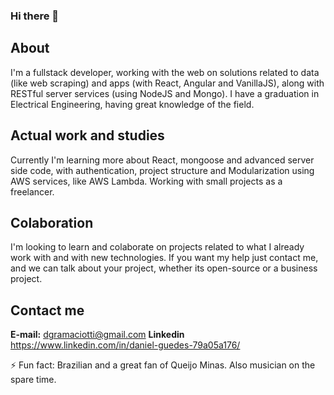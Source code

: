 ### Hi there 👋


## About

I'm a fullstack developer, working with the web on solutions related to data (like web scraping) and apps (with React, Angular and VanillaJS), along with RESTful server services (using NodeJS and Mongo). I have a graduation in Electrical Engineering, having great knowledge of the field.

## Actual work and studies

Currently I'm learning more about React, mongoose and advanced server side code, with authentication, project structure and Modularization using AWS services, like AWS Lambda. Working with small projects as a freelancer.

## Colaboration

I'm looking to learn and colaborate on projects related to what I already work with and with new technologies. If you want my help just contact me, and we can talk about your project, whether its open-source or a business project.

## Contact me

**E-mail:** dgramaciotti@gmail.com
**Linkedin** https://www.linkedin.com/in/daniel-guedes-79a05a176/


⚡ Fun fact: Brazilian and a great fan of Queijo Minas. Also musician on the spare time.

